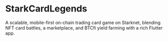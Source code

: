 # StarkCardLegends
A scalable, mobile-first on-chain trading card game on Starknet, blending NFT card battles, a marketplace, and BTCfi yield farming with a rich Flutter app.
